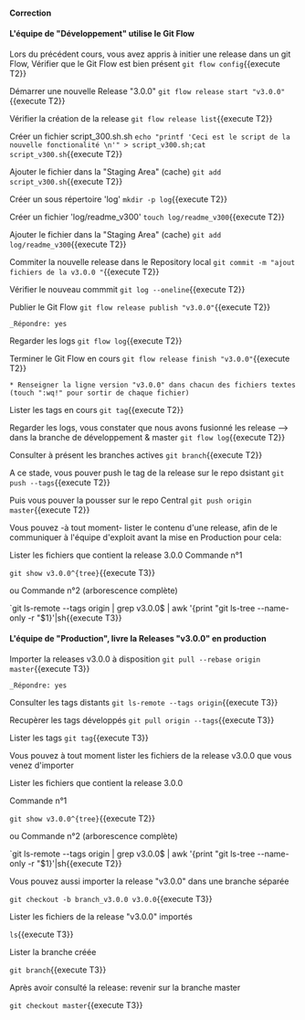#### Correction
#### L'équipe de "Développement" utilise le Git Flow
 
Lors du précédent cours, vous avez  appris à initier une release dans un git Flow,
Vérifier que le Git Flow est bien présent
 `git flow config`{{execute T2}}

 Démarrer une nouvelle Release  "3.0.0"
 `git flow release start "v3.0.0"`{{execute T2}}
 
 Vérifier la création de la release
 `git flow release list`{{execute T2}}

 Créer un fichier script_300.sh.sh
 `echo "printf 'Ceci est le script de la nouvelle fonctionalité \n'" > script_v300.sh;cat script_v300.sh`{{execute T2}}
 
 Ajouter le fichier dans la "Staging Area" (cache)
 `git add script_v300.sh`{{execute T2}}
 
 Créer un sous répertoire 'log'
 `mkdir -p log`{{execute T2}}
 
 Créer un fichier 'log/readme_v300'
 `touch log/readme_v300`{{execute T2}}
 
  Ajouter le fichier dans la "Staging Area" (cache)
 `git add log/readme_v300`{{execute T2}}
 
 Commiter la nouvelle release dans le Repository local 
  `git commit -m "ajout fichiers de la v3.0.0 "`{{execute T2}}
   
 Vérifier le nouveau commmit
 `git log --oneline`{{execute T2}}
 
 Publier le Git Flow 
 `git flow release publish "v3.0.0"`{{execute T2}}
 
 ```
 _Répondre: yes
  ```
 
 Regarder les logs 
 `git flow log`{{execute T2}}
 
 Terminer le Git Flow en cours 
 `git flow release finish "v3.0.0"`{{execute T2}}

 ```
 * Renseigner la ligne version "v3.0.0" dans chacun des fichiers textes (touch ":wq!" pour sortir de chaque fichier)  
 ``` 

Lister les tags en cours
 `git tag`{{execute T2}}

 Regarder les logs, vous constater que nous avons fusionné les release -->  dans la branche de développement & master 
 `git flow log`{{execute T2}}


Consulter à présent les branches actives 
  `git branch`{{execute T2}}


 
 A ce stade, vous pouver push le tag de la release sur le repo dsistant 
 `git push --tags`{{execute T2}}

Puis vous pouver la pousser sur le repo Central
 `git push origin master`{{execute T2}}
  

Vous pouvez -à tout moment- lister le contenu d'une release, afin de le communiquer à l'équipe d'exploit avant la mise en Production 
pour cela:

Lister les fichiers que contient la release 3.0.0
   Commande n°1
   
  `git show v3.0.0^{tree}`{{execute T3}}
  
  ou 
  Commande n°2  (arborescence complète)
  
  `git ls-remote --tags origin | grep v3.0.0$ | awk '{print "git ls-tree --name-only -r "$1}'|sh{{execute T3}}
  
  
 
#### L'équipe de "Production", livre la Releases "v3.0.0" en production

Importer la releases  v3.0.0 à disposition
  `git pull --rebase origin master`{{execute T3}}
 ```
 _Répondre: yes
  ```

Consulter les tags distants 
  `git ls-remote --tags origin`{{execute T3}}



Recupèrer les tags développés
  `git pull origin --tags`{{execute T3}}


Lister les tags
  `git tag`{{execute T3}}



Vous pouvez à tout moment lister les fichiers de la release v3.0.0 que vous venez d'importer

Lister les fichiers que contient la release 3.0.0

   Commande n°1
   
  `git show v3.0.0^{tree}`{{execute T2}}
  
  ou 
  Commande n°2  (arborescence complète)
  
  `git ls-remote --tags origin | grep v3.0.0$ | awk '{print "git ls-tree --name-only -r "$1}'|sh{{execute T2}}

Vous pouvez aussi importer la release "v3.0.0"  dans une branche séparée

  `git checkout -b branch_v3.0.0 v3.0.0`{{execute T3}}

Lister les fichiers de la release "v3.0.0" importés 

  `ls`{{execute T3}}

Lister la branche créée

  `git branch`{{execute T3}}

Après avoir consulté la release: revenir sur la branche master

  `git checkout master`{{execute T3}}
